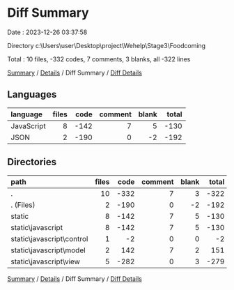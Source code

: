 # Diff Summary

Date : 2023-12-26 03:37:58

Directory c:\\Users\\user\\Desktop\\project\\Wehelp\\Stage3\\Foodcoming

Total : 10 files,  -332 codes, 7 comments, 3 blanks, all -322 lines

[Summary](results.md) / [Details](details.md) / Diff Summary / [Diff Details](diff-details.md)

## Languages
| language | files | code | comment | blank | total |
| :--- | ---: | ---: | ---: | ---: | ---: |
| JavaScript | 8 | -142 | 7 | 5 | -130 |
| JSON | 2 | -190 | 0 | -2 | -192 |

## Directories
| path | files | code | comment | blank | total |
| :--- | ---: | ---: | ---: | ---: | ---: |
| . | 10 | -332 | 7 | 3 | -322 |
| . (Files) | 2 | -190 | 0 | -2 | -192 |
| static | 8 | -142 | 7 | 5 | -130 |
| static\\javascript | 8 | -142 | 7 | 5 | -130 |
| static\\javascript\\control | 1 | -2 | 0 | 0 | -2 |
| static\\javascript\\model | 2 | 142 | 7 | 2 | 151 |
| static\\javascript\\view | 5 | -282 | 0 | 3 | -279 |

[Summary](results.md) / [Details](details.md) / Diff Summary / [Diff Details](diff-details.md)
